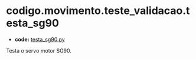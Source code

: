 <a id="codigo-movimento-teste-validacao-testa-sg90"></a>

# codigo.movimento.teste_validacao.testa_sg90

* **code:**
  [testa_sg90.py](../../../../codigo/movimento/teste_validacao/testa_sg90.py)

<a id="module-codigo.movimento.teste_validacao.testa_sg90"></a>

Testa o servo motor SG90.
